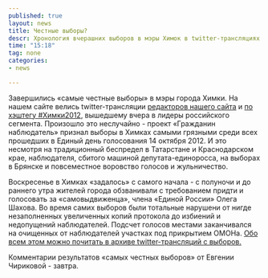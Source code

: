 ```yaml
---
published: true
layout: news
title: Честные выборы?
descr: Хронология вчерашних выборов в мэры Химок в twitter-трансляциях
time: "15:18"
tag: none
categories:
- news

---
```


Завершились «самые честные выборы» в мэры города Химки. На нашем сайте велись twitter-трансляции <a href="https://twitter.com/Khimki2012" target="_blank" rel="nofollow">редакторов нашего сайта</a> и <a href="https://twitter.com/search/realtime?q=%23%D0%A5%D0%B8%D0%BC%D0%BA%D0%B82012&src=hash" target="_blank" rel="nofollow">по хэштегу #Химки2012</a>, вышедшему вчера в лидеры российского сегмента. Произошло это неслучайно - проект «Гражданин наблюдатель» признал выборы в Химках самыми грязными среди всех прошедших в Единый день голосования 14 октября 2012. И это несмотря на традиционный беспредел в Татарстане и Краснодарском крае, наблюдателя, сбитого машиной депутата-единоросса, на выборах в Брянске и повсеместное воровство голосов и жульничество.

Воскресенье в Химках «задалось» с самого начала - с полуночи и до раннего утра жителей города обзванивали с требованием придти и голосовать за «самовыдвиженца», члена «Единой России» Олега Шахова. Во время самих выборов были тотальные нарушени от нигде незаполненных увеличенных копий протокола до избиений и недопущений наблюдателей. Подсчет голосов местами заканчивался на очищенных от наблюдателей участках под прикрытием ОМОНа. <a href="/archive.html">Обо всем этом можно почитать в архиве twitter-трансляций с выборов.</a>

Комментарии результатов «самых честных выборов» от Евгении Чириковой - завтра.